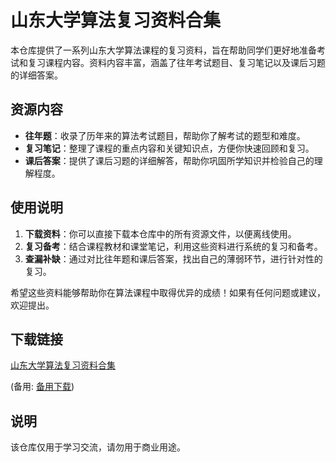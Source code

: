 # 山东大学算法复习资料合集

本仓库提供了一系列山东大学算法课程的复习资料，旨在帮助同学们更好地准备考试和复习课程内容。资料内容丰富，涵盖了往年考试题目、复习笔记以及课后习题的详细答案。

## 资源内容

- **往年题**：收录了历年来的算法考试题目，帮助你了解考试的题型和难度。
- **复习笔记**：整理了课程的重点内容和关键知识点，方便你快速回顾和复习。
- **课后答案**：提供了课后习题的详细解答，帮助你巩固所学知识并检验自己的理解程度。

## 使用说明

1. **下载资料**：你可以直接下载本仓库中的所有资源文件，以便离线使用。
2. **复习备考**：结合课程教材和课堂笔记，利用这些资料进行系统的复习和备考。
3. **查漏补缺**：通过对比往年题和课后答案，找出自己的薄弱环节，进行针对性的复习。

希望这些资料能够帮助你在算法课程中取得优异的成绩！如果有任何问题或建议，欢迎提出。

## 下载链接
[山东大学算法复习资料合集](https://pan.quark.cn/s/2a344f6abef7) 

(备用: [备用下载](https://pan.baidu.com/s/1dcuHP3K6oZELA07vUG822Q?pwd=1234))

## 说明

该仓库仅用于学习交流，请勿用于商业用途。
